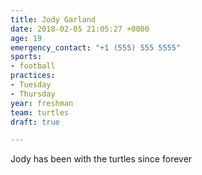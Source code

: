 ```yaml
---
title: Jody Garland
date: 2018-02-05 21:05:27 +0000
age: 19
emergency_contact: "+1 (555) 555 5555"
sports:
- football
practices:
- Tuesday
- Thursday
year: freshman
team: turtles
draft: true

---
```

Jody has been with the turtles since forever